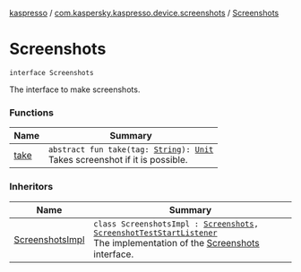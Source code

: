 [kaspresso](../../index.md) / [com.kaspersky.kaspresso.device.screenshots](../index.md) / [Screenshots](./index.md)

# Screenshots

`interface Screenshots`

The interface to make screenshots.

### Functions

| Name | Summary |
|---|---|
| [take](take.md) | `abstract fun take(tag: `[`String`](https://kotlinlang.org/api/latest/jvm/stdlib/kotlin/-string/index.html)`): `[`Unit`](https://kotlinlang.org/api/latest/jvm/stdlib/kotlin/-unit/index.html)<br>Takes screenshot if it is possible. |

### Inheritors

| Name | Summary |
|---|---|
| [ScreenshotsImpl](../-screenshots-impl/index.md) | `class ScreenshotsImpl : `[`Screenshots`](./index.md)`, `[`ScreenshotTestStartListener`](../-screenshot-test-start-listener/index.md)<br>The implementation of the [Screenshots](./index.md) interface. |
